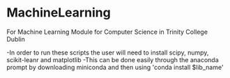 # MachineLearning
For Machine Learning Module for Computer Science in Trinity College Dublin

-In order to run these scripts the user will need to install scipy, numpy, scikit-leanr and matplotlib
-This can be done easily through the anaconda prompt by downloading miniconda and then using 'conda install $lib_name'
